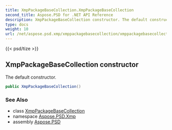 ```yaml
---
title: XmpPackageBaseCollection.XmpPackageBaseCollection
second_title: Aspose.PSD for .NET API Reference
description: XmpPackageBaseCollection constructor. The default constructor
type: docs
weight: 10
url: /net/aspose.psd.xmp/xmppackagebasecollection/xmppackagebasecollection/
---
```

{{< psd/tize >}}
## XmpPackageBaseCollection constructor

The default constructor.

```csharp
public XmpPackageBaseCollection()
```

### See Also

* class [XmpPackageBaseCollection](../)
* namespace [Aspose.PSD.Xmp](../../../aspose.psd.xmp/)
* assembly [Aspose.PSD](../../../)


